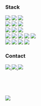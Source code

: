 <div>
  <h3> Stack </h3>
  <img src="https://img.shields.io/badge/HTML5-E34F26?style=flat-square&logo=html5&logoColor=white"/> <!-- html5 --> 
  <img src="https://img.shields.io/badge/CSS3-1572B6?style=flat-square&logo=css3&logoColor=white"/> <!-- css3 --> 
  <img src="https://img.shields.io/badge/JavaScript-F7DF1E?style=flat-square&logo=javascript&logoColor=white"/> <!-- javascript -->
  <br>
  <img src="https://img.shields.io/badge/jQuery-0769AD?style=flat-square&logo=jQuery&logoColor=white"/> <!-- jquery -->
  <img src="https://img.shields.io/badge/Bootstrap-7952B3?style=flat-square&logo=bootstrap&logoColor=white"/> <!-- bootstrap -->
  <img src="https://img.shields.io/badge/Ajax-0769AD?style=flat-square&logo=jQuery&logoColor=white"/> <!-- ajax -->
  <br>
  <img src="https://img.shields.io/badge/React-61DAFB?style=flat-square&logo=react&logoColor=white"/> <!-- react -->
  <img src="https://img.shields.io/badge/Redux-764ABC?style=flat-square&logo=redux&logoColor=white"/> <!-- redux -->
  <img src="https://img.shields.io/badge/Axios-0769AD?style=flat-square&logo=jQuery&logoColor=white"/> <!-- axios -->
  <!-- <img src="https://img.shields.io/badge/TypeScript-3178C6?style=flat-square&logo=typescript&logoColor=white"/> <!-- typescript -->
  <!-- <img src="https://img.shields.io/badge/Photoshop-31A8FF?style=flat-square&logo=adobephotoshop&logoColor=white"/> <!-- photoshop -->
  <br>
  <img src="https://img.shields.io/badge/Github-181717?style=flat-square&logo=github&logoColor=white"/> <!-- github --> 
  <img src="https://img.shields.io/badge/GitLab-FCA121?style=flat-square&logo=gitlab&logoColor=white"/> <!-- gitlab --> 
  <img src="https://img.shields.io/badge/Notion-000000?style=flat-square&logo=notion&logoColor=white"/> <!-- notion --> 
  <img src="https://img.shields.io/badge/Slack-4A154B?style=flat-square&logo=slack&logoColor=white"/> <!-- slack -->
  <img src="https://img.shields.io/badge/Asana-273347?style=flat-square&logo=asana&logoColor=white"/> <!-- asana -->
  <br>
  <img src="https://img.shields.io/badge/VSCode-007ACC?style=flat-square&logo=visualstudiocode&logoColor=white"/> <!-- vscode --> 
  <img src="https://img.shields.io/badge/Eclipse-2C2255?style=flat-square&logo=eclipse&logoColor=white"/> <!-- eclipse -->
  <img src="https://img.shields.io/badge/Windows-0078D6?style=flat-square&logo=windows&logoColor=white"/> <!-- window --> 
  <img src="https://img.shields.io/badge/macOS-000000?style=flat-square&logo=macos&logoColor=white"/> <!-- mac --> 

  <h3> Contact </h3>
  <a href="#">
    <img src="https://img.shields.io/badge/Portfolio-61DAFB?style=flat-square&logo=react&logoColor=white"/> <!-- portfolio -->
  </a>
  <a href="https://baby-coder.tistory.com">
    <img src="https://img.shields.io/badge/Tistory-FFCD00?style=flat-square&logo=kakao&logoColor=white&link=https://baby-coder.tistory.com/"/>
  </a>
  <a href="https://mail.naver.com/write">
    <img src="https://img.shields.io/badge/Email-03C75A?style=flat-square&logo=naver&logoColor=white&link=https://mail.naver.com/write"/>
  </a>
  
  <br><br><br>
  
  <a href="https://hits.seeyoufarm.com"> <!-- 방문수 -->
    <img src="https://hits.seeyoufarm.com/api/count/incr/badge.svg?url=https%3A%2F%2Fgithub.com%2FBaikSeungJeon&count_bg=%2379C83D&title_bg=%23555555&icon=&icon_color=%23E7E7E7&title=hits&edge_flat=false"/>
  </a>
</div>

